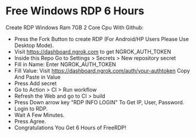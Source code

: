 # Free Windows RDP 6 Hours

Create RDP Windows Ram 7GB 2 Core Cpu With Github:
+ Press the Fork Button to create RDP (For Android/HP Users Please Use Desktop Mode).
+ Visit https://dashboard.ngrok.com to get NGROK_AUTH_TOKEN
+ Inside this Repo Go to Settings > Secrets > New repository secret
+ Fill in Name: Enter NGROK_AUTH_TOKEN
+ Fill Value: Visit https://dashboard.ngrok.com/auth/your-authtoken Copy And Paste in Value
+ Press Add secret
+ Go to Action > CI > Run workflow
+ Refresh the Web and go to CI > build
+ Press Down arrow key "RDP INFO LOGIN" To Get IP, User, Password.
+ Login to RDP.
+ Wait A Few Minutes.
+ Press Agree.
+ Congratulations You Get 6 Hours of FreeRDP!
